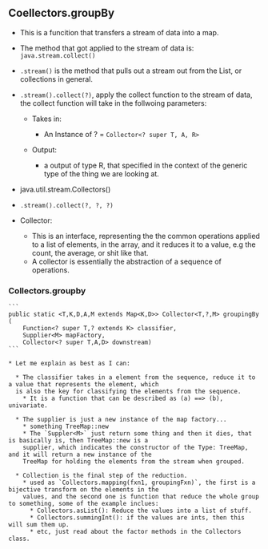 ## Coellectors.groupBy

* This is a funcition that transfers a stream of data into a map.

* The method that got applied to the stream of data is: `java.stream.collect()`

* `.stream()` is the method that pulls out a stream out from the List<T>, or collections in general.

* `.stream().collect(?)`, apply the collect function to the stream of data, the collect function will take in the
follwoing parameters:

  * Takes in:
    * An Instance of  ? = `Collector<? super T, A, R>`

  * Output:
    * a output of type R, that specified in the context of the generic type of the thing we are looking at.

* java.util.stream.Collectors()

* `.stream().collect(?, ?, ?)`

* Collector:
  * This is an interface, representing the the common operations applied to a list of elements, in the array, and it
  reduces it to a value, e.g the count, the average, or shit like that.
  * A collector is essentially the abstraction of a sequence of operations.

### Collectors.groupby

    ```
    public static <T,K,D,A,M extends Map<K,D>> Collector<T,?,M> groupingBy (
        Function<? super T,? extends K> classifier,
        Supplier<M> mapFactory,
        Collector<? super T,A,D> downstream)
    ```

    * Let me explain as best as I can:

      * The classifier takes in a element from the sequence, reduce it to a value that represents the element, which
      is also the key for classifying the elements from the sequence.
        * It is a function that can be described as (a) ==> (b), univariate.

      * The supplier is just a new instance of the map factory...
        * something TreeMap::new
        * The `Suppler<M>` just return some thing and then it dies, that is basically is, then TreeMap::new is a
        supplier, which indicates the constructor of the Type: TreeMap, and it will return a new instance of the
        TreeMap for holding the elements from the stream when grouped.

      * Collection is the final step of the reduction.
        * used as `Collectors.mapping(fxn1, groupingFxn)`, the first is a bijective transform on the elements in the
        values, and the second one is function that reduce the whole group to something, some of the example inclues:
          * Collectors.asList(): Reduce the values into a list of stuff.
          * Collectors.summingInt(): if the values are ints, then this will sum them up.
          * etc, just read about the factor methods in the Collectors class.

